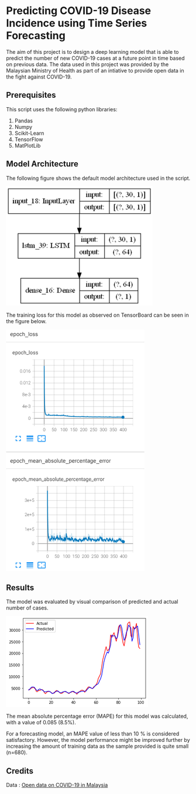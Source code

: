 # Predicting COVID-19 Disease Incidence using Time Series Forecasting

The aim of this project is to design a deep learning model that is able to predict the number of new COVID-19 cases at a future point in time based on previous data.
The data used in this project was provided by the Malaysian Ministry of Health as part of an intiative to provide open data in the fight against COVID-19.

## Prerequisites

This script uses the following python libraries:
1. Pandas
2. Numpy
3. Scikit-Learn
4. TensorFlow
5. MatPlotLib

## Model Architecture
The following figure shows the default model architecture used in the script.

<img src="static/model_lstm.png" width="400">

The training loss for this model as observed on TensorBoard can be seen in the figure below.

![TensorBoard](static/tensorboard.png)

## Results

The model was evaluated by visual comparison of predicted and actual number of cases.

![Prediction plot](static/evaluation_graph.png)

The mean absolute percentage error (MAPE) for this model was calculated, with a value of 0.085 (8.5%).

For a forecasting model, an MAPE value of less than 10 % is considered satisfactory. However, the model performance might be improved further by increasing the amount of training data as the sample provided is quite small (n=680). 

## Credits

Data : [Open data on COVID-19 in Malaysia](https://github.com/MoH-Malaysia/covid19-public)
 
